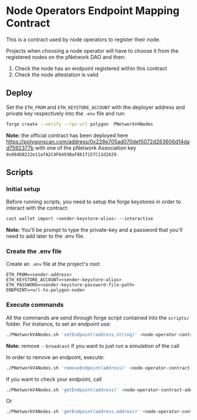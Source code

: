 # Node Operators Endpoint Mapping Contract

This is a contract used by node operators to register their node.

Projects when choosing a node operator will have to choose it from the registered nodes
on the pNetwork DAO and then:

 1. Check the node has an endpoint registered within this contract
 2. Check the node attestation is valid


## Deploy

Set the `ETH_FROM` and `ETH_KEYSTORE_ACCOUNT` with the deployer address and
private key respectively into the `.env` file and run:

```bash
forge create --verify --rpc-url polygon  PNetworkV4Nodes
```

**Note:** the official contract has been deployed here https://polygonscan.com/address/0x228e705ad070def5072d283606d14dad7592377b with one
of the pNetwork Association key `0x984D8222e11afA2C4F6493BaF8b1f157C11d2629`.

## Scripts

### Initial setup

Before running scripts, you need to setup the forge keystores
in order to interact with the contract:

```bash
cast wallet import <sender-keystore-alias> --interactive
```

**Note:** You'll be prompt to type the private-key and a password that
you'll need to add later to the .env file.

### Create the .env file

Create an `.env` file at the project's root:

```env
ETH_FROM=<sender-address>
ETH_KEYSTORE_ACCOUNT=<sender-keystore-alias>
ETH_PASSWORD=<sender-keystore-password-file-path>
ENDPOINT=<url-to-polygon-node>
```

### Execute commands

All the commands are send through forge script contained into the `scripts/` folder.
For instance, to set an endpoint use:

```bash
./PNetworkV4Nodes.sh 'setEndpoint(address,string)' <node-operator-contract-address> 'http://helloworld.com' --broadcast
```

**Note:** remove `--broadcast` if you want to just run a simulation of the call

In order to remove an endpoint, execute:

```bash
./PNetworkV4Nodes.sh 'removeEndpoint(address)' <node-operator-contract-address> --broadcast
```

If you want to check your endpoint, call

```bash
./PNetworkV4Nodes.sh 'getEndpoint(address)' <node-operator-contract-address> --broadcast
```

Or
```bash
./PNetworkV4Nodes.sh 'getEndpoint(address,address)' <node-operator-contract-address> <node-address> --broadcast
```
